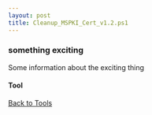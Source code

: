 ```yaml
---
layout: post
title: Cleanup_MSPKI_Cert_v1.2.ps1
---
```


### something exciting

Some information about the exciting thing

#### Tool

<script src="https://gist-it.appspot.com/github.com/BanterBoy/scripts-blog/blob/master/PowerShell/tools/Cleanup_MSPKI_Cert_v1.2.ps1"></script>

<a href="/menu/_pages/tools.html">Back to Tools</a>
